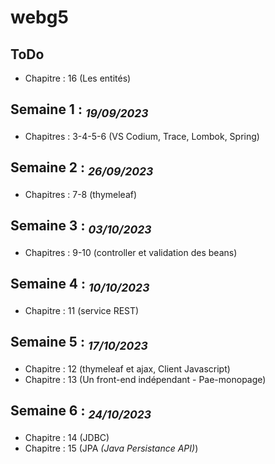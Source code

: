 # webg5

## ToDo
- Chapitre : 16 (Les entités)

## Semaine 1 : <sub>_19/09/2023_</sub>
- Chapitres : 3-4-5-6 (VS Codium, Trace, Lombok, Spring)

## Semaine 2 : <sub>_26/09/2023_</sub>
- Chapitres : 7-8 (thymeleaf)

## Semaine 3 : <sub>_03/10/2023_</sub>
- Chapitres : 9-10 (controller et validation des beans)

## Semaine 4 : <sub>_10/10/2023_</sub>
- Chapitre : 11 (service REST)

## Semaine 5 : <sub>_17/10/2023_</sub>
- Chapitre : 12 (thymeleaf et ajax, Client Javascript)
- Chapitre : 13 (Un front-end indépendant - Pae-monopage)

## Semaine 6 : <sub>_24/10/2023_</sub>
- Chapitre : 14 (JDBC)
- Chapitre : 15 (JPA _(Java Persistance API)_)


 
